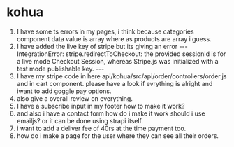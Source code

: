 # kohua
1. I have some ts errors in my pages, i think because categories component data value is array where as products are array i guess.
2. I have added the live key of stripe but its giving an error --- IntegrationError: stripe.redirectToCheckout: the provided sessionId is for a live mode Checkout Session, whereas Stripe.js was initialized with a test mode publishable key. ---
3. I have my stripe code in here api/kohua/src/api/order/controllers/order.js and in cart component. please have a look if evrything is alright and iwant to add goggle pay options.
4. also give a overall review on everything.
5. I have a subscribe input in my footer how to make it work?
6. and also i have a contact form how do i make it work should i use emailjs? or it can be done using strapi itself.
7. i want to add a deliver fee of 40rs at the time payment too.
8. how do i make a page for the user where they can see all their orders.

